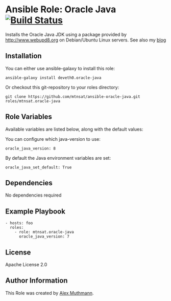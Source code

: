 # Ansible Role: Oracle Java [![Build Status](https://travis-ci.org/mtnsat/ansible-oracle-java.svg?branch=master)](https://travis-ci.org/mtnsat/ansible-oracle-java)

Installs the Oracle Java JDK using a package provided by http://www.webupd8.org on Debian/Ubuntu Linux servers. See also my [blog](https://www.dev-eth0.de/blog/2016/11/15/ansible_oracle_java.html)

## Installation

You can either use ansible-galaxy to install this role:

    ansible-galaxy install deveth0.oracle-java

Or checkout this git-repository to your roles directory:

    git clone https://github.com/mtnsat/ansible-oracle-java.git roles/mtnsat.oracle-java


## Role Variables

Available variables are listed below, along with the default values:

You can configure which java-version to use:

    oracle_java_version: 8

By default the Java environment variables are set:

    oracle_java_set_default: True


## Dependencies

No dependencies required

## Example Playbook

    - hosts: foo
      roles:
        - role: mtnsat.oracle-java
          oracle_java_version: 7


## License

Apache License 2.0

## Author Information

This Role was created by [Alex Muthmann](http://dev-eth0.de).
